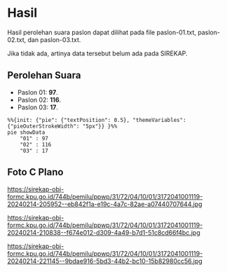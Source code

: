 # Hasil

Hasil perolehan suara paslon dapat dilihat pada file paslon-01.txt, paslon-02.txt, dan paslon-03.txt.

Jika tidak ada, artinya data tersebut belum ada pada SIREKAP.

## Perolehan Suara

 * Paslon 01: **97**.
 * Paslon 02: **116**.
 * Paslon 03: **17**.

```mermaid
%%{init: {"pie": {"textPosition": 0.5}, "themeVariables": {"pieOuterStrokeWidth": "5px"}} }%%
pie showData
    "01" : 97
    "02" : 116
    "03" : 17
```
## Foto C Plano

https://sirekap-obj-formc.kpu.go.id/744b/pemilu/ppwp/31/72/04/10/01/3172041001119-20240214-205952--eb842f1a-e19c-4a7c-82ae-a07440707644.jpg

https://sirekap-obj-formc.kpu.go.id/744b/pemilu/ppwp/31/72/04/10/01/3172041001119-20240214-210838--f674e012-d309-4a49-b7d1-51c8cd66f4bc.jpg

https://sirekap-obj-formc.kpu.go.id/744b/pemilu/ppwp/31/72/04/10/01/3172041001119-20240214-221145--9bdae916-5bd3-44b2-bc10-15b82980cc56.jpg
